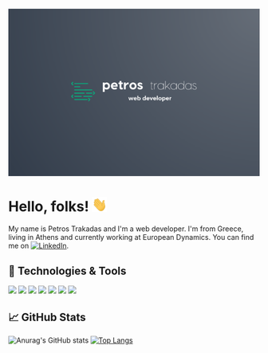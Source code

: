 [![Header](https://raw.githubusercontent.com/petrostrak/petrostrak/master/header.png "Header")](https://petrostrak.netlify.app/)

# Hello, folks! <img src="https://raw.githubusercontent.com/petrostrak/petrostrak/master/wave.gif" width="30px">

My name is Petros Trakadas and I'm a web developer. I'm from Greece, living in Athens and currently working at European Dynamics. You can find me on [![LinkedIn][3.2]][3].

## 🔧 Technologies & Tools
![](https://img.shields.io/badge/OS-Linux-informational?style=flat&logo=linux&logoColor=white&color=2bbc8a)
![](https://img.shields.io/badge/Code-Java-informational?style=flat&logo=java&logoColor=white&color=2bbc8a)
![](https://img.shields.io/badge/Code-Golang-informational?style=flat&logo=go&logoColor=white&color=2bbc8a)
![](https://img.shields.io/badge/Code-JavaScript-informational?style=flat&logo=javascript&logoColor=white&color=2bbc8a)
![](https://img.shields.io/badge/Shell-Bash-informational?style=flat&logo=gnu-bash&logoColor=white&color=2bbc8a)
![](https://img.shields.io/badge/Tools-MySql-informational?style=flat&logo=mysql&logoColor=white&color=2bbc8a)
![](https://img.shields.io/badge/Tools-Docker-informational?style=flat&logo=docker&logoColor=white&color=2bbc8a)

## &#x1f4c8; GitHub Stats

![Anurag's GitHub stats](https://github-readme-stats.vercel.app/api?username=petrostrak&show_icons=true&theme=graywhite)
[![Top Langs](https://github-readme-stats.vercel.app/api/top-langs/?username=petrostrak&layout=compact)](https://github.com/petrostrak/github-readme-stats)  

[1.1]: http://i.imgur.com/tXSoThF.png (twitter icon with padding)
[2.1]: http://i.imgur.com/0o48UoR.png (github icon with padding)
[1.2]: http://i.imgur.com/wWzX9uB.png (twitter icon without padding)
[2.2]: http://i.imgur.com/9I6NRUm.png (github icon without padding)
[3.2]: https://raw.githubusercontent.com/MartinHeinz/MartinHeinz/master/linkedin-3-16.png (LinkedIn icon without padding)
[2]: https://github.com/petrostrak
[3]: https://www.linkedin.com/in/petrostrak/